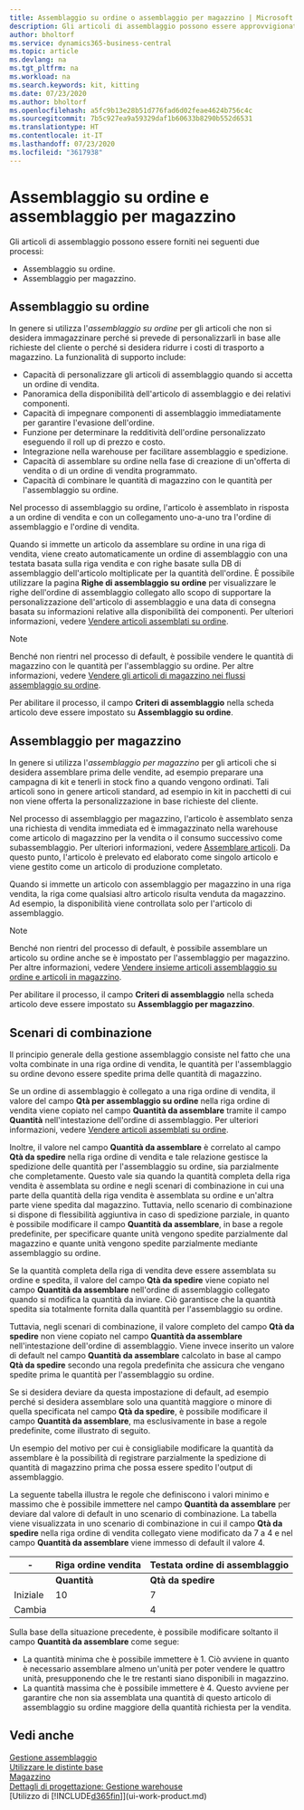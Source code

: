 ```yaml
---
title: Assemblaggio su ordine o assemblaggio per magazzino | Microsoft Docs
description: Gli articoli di assemblaggio possono essere approvvigionati assemblandoli quando vengono ordinati o assemblandoli per essere conservati in magazzino fino a quando non vengono richiesti in un ordine di vendita.
author: bholtorf
ms.service: dynamics365-business-central
ms.topic: article
ms.devlang: na
ms.tgt_pltfrm: na
ms.workload: na
ms.search.keywords: kit, kitting
ms.date: 07/23/2020
ms.author: bholtorf
ms.openlocfilehash: a5fc9b13e28b51d776fad6d02feae4624b756c4c
ms.sourcegitcommit: 7b5c927ea9a59329daf1b60633b8290b552d6531
ms.translationtype: HT
ms.contentlocale: it-IT
ms.lasthandoff: 07/23/2020
ms.locfileid: "3617938"
---
```

# <a name="understanding-assemble-to-order-and-assemble-to-stock"></a>Assemblaggio su ordine e assemblaggio per magazzino
Gli articoli di assemblaggio possono essere forniti nei seguenti due processi:  

-   Assemblaggio su ordine.  
-   Assemblaggio per magazzino.  

## <a name="assemble-to-order"></a>Assemblaggio su ordine  
In genere si utilizza l'*assemblaggio su ordine* per gli articoli che non si desidera immagazzinare perché si prevede di personalizzarli in base alle richieste del cliente o perché si desidera ridurre i costi di trasporto a magazzino. La funzionalità di supporto include:  

-   Capacità di personalizzare gli articoli di assemblaggio quando si accetta un ordine di vendita.  
-   Panoramica della disponibilità dell'articolo di assemblaggio e dei relativi componenti.  
-   Capacità di impegnare componenti di assemblaggio immediatamente per garantire l'evasione dell'ordine.  
-   Funzione per determinare la redditività dell'ordine personalizzato eseguendo il roll up di prezzo e costo.  
-   Integrazione nella warehouse per facilitare assemblaggio e spedizione.  
-   Capacità di assemblare su ordine nella fase di creazione di un'offerta di vendita o di un ordine di vendita programmato.  
-   Capacità di combinare le quantità di magazzino con le quantità per l'assemblaggio su ordine.  

Nel processo di assemblaggio su ordine, l'articolo è assemblato in risposta a un ordine di vendita e con un collegamento uno-a-uno tra l'ordine di assemblaggio e l'ordine di vendita.  

Quando si immette un articolo da assemblare su ordine in una riga di vendita, viene creato automaticamente un ordine di assemblaggio con una testata basata sulla riga vendita e con righe basate sulla DB di assemblaggio dell'articolo moltiplicate per la quantità dell'ordine. È possibile utilizzare la pagina **Righe di assemblaggio su ordine** per visualizzare le righe dell'ordine di assemblaggio collegato allo scopo di supportare la personalizzazione dell'articolo di assemblaggio e una data di consegna basata su informazioni relative alla disponibilità dei componenti. Per ulteriori informazioni, vedere [Vendere articoli assemblati su ordine](assembly-how-to-sell-items-assembled-to-order.md).  

> [!NOTE]  
>  Benché non rientri nel processo di default, è possibile vendere le quantità di magazzino con le quantità per l'assemblaggio su ordine. Per altre informazioni, vedere [Vendere gli articoli di magazzino nei flussi assemblaggio su ordine](assembly-how-to-sell-inventory-items-in-assemble-to-order-flows.md).  

 Per abilitare il processo, il campo **Criteri di assemblaggio** nella scheda articolo deve essere impostato su **Assemblaggio su ordine**.  

## <a name="assemble-to-stock"></a>Assemblaggio per magazzino  
 In genere si utilizza l'*assemblaggio per magazzino* per gli articoli che si desidera assemblare prima delle vendite, ad esempio preparare una campagna di kit e tenerli in stock fino a quando vengono ordinati. Tali articoli sono in genere articoli standard, ad esempio in kit in pacchetti di cui non viene offerta la personalizzazione in base richieste del cliente.  

 Nel processo di assemblaggio per magazzino, l'articolo è assemblato senza una richiesta di vendita immediata ed è immagazzinato nella warehouse come articolo di magazzino per la vendita o il consumo successivo come subassemblaggio. Per ulteriori informazioni, vedere [Assemblare articoli](assembly-how-to-assemble-items.md). Da questo punto, l'articolo è prelevato ed elaborato come singolo articolo e viene gestito come un articolo di produzione completato.  

 Quando si immette un articolo con assemblaggio per magazzino in una riga vendita, la riga come qualsiasi altro articolo risulta venduta da magazzino. Ad esempio, la disponibilità viene controllata solo per l'articolo di assemblaggio.  

> [!NOTE]  
>  Benché non rientri del processo di default, è possibile assemblare un articolo su ordine anche se è impostato per l'assemblaggio per magazzino. Per altre informazioni, vedere [Vendere insieme articoli assemblaggio su ordine e articoli in magazzino](assembly-how-to-sell-assemble-to-order-items-and-inventory-items-together.md).  

 Per abilitare il processo, il campo **Criteri di assemblaggio** nella scheda articolo deve essere impostato su **Assemblaggio per magazzino**.  

## <a name="combination-scenarios"></a>Scenari di combinazione  
 Il principio generale della gestione assemblaggio consiste nel fatto che una volta combinate in una riga ordine di vendita, le quantità per l'assemblaggio su ordine devono essere spedite prima delle quantità di magazzino.  

 Se un ordine di assemblaggio è collegato a una riga ordine di vendita, il valore del campo **Qtà per assemblaggio su ordine** nella riga ordine di vendita viene copiato nel campo **Quantità da assemblare** tramite il campo **Quantità** nell'intestazione dell'ordine di assemblaggio. Per ulteriori informazioni, vedere [Vendere articoli assemblati su ordine](assembly-how-to-sell-items-assembled-to-order.md).  

 Inoltre, il valore nel campo **Quantità da assemblare** è correlato al campo **Qtà da spedire** nella riga ordine di vendita e tale relazione gestisce la spedizione delle quantità per l'assemblaggio su ordine, sia parzialmente che completamente. Questo vale sia quando la quantità completa della riga vendita è assemblata su ordine e negli scenari di combinazione in cui una parte della quantità della riga vendita è assemblata su ordine e un'altra parte viene spedita dal magazzino. Tuttavia, nello scenario di combinazione si dispone di flessibilità aggiuntiva in caso di spedizione parziale, in quanto è possibile modificare il campo **Quantità da assemblare**, in base a regole predefinite, per specificare quante unità vengono spedite parzialmente dal magazzino e quante unità vengono spedite parzialmente mediante assemblaggio su ordine.  

 Se la quantità completa della riga di vendita deve essere assemblata su ordine e spedita, il valore del campo **Qtà da spedire** viene copiato nel campo **Quantità da assemblare** nell'ordine di assemblaggio collegato quando si modifica la quantità da inviare. Ciò garantisce che la quantità spedita sia totalmente fornita dalla quantità per l'assemblaggio su ordine.  

 Tuttavia, negli scenari di combinazione, il valore completo del campo **Qtà da spedire** non viene copiato nel campo **Quantità da assemblare** nell'intestazione dell'ordine di assemblaggio. Viene invece inserito un valore di default nel campo **Quantità da assemblare** calcolato in base al campo **Qtà da spedire** secondo una regola predefinita che assicura che vengano spedite prima le quantità per l'assemblaggio su ordine.  

 Se si desidera deviare da questa impostazione di default, ad esempio perché si desidera assemblare solo una quantità maggiore o minore di quella specificata nel campo **Qtà da spedire**, è possibile modificare il campo **Quantità da assemblare**, ma esclusivamente in base a regole predefinite, come illustrato di seguito.  

 Un esempio del motivo per cui è consigliabile modificare la quantità da assemblare è la possibilità di registrare parzialmente la spedizione di quantità di magazzino prima che possa essere spedito l'output di assemblaggio.  

 La seguente tabella illustra le regole che definiscono i valori minimo e massimo che è possibile immettere nel campo **Quantità da assemblare** per deviare dal valore di default in uno scenario di combinazione. La tabella viene visualizzata in uno scenario di combinazione in cui il campo **Qtà da spedire** nella riga ordine di vendita collegato viene modificato da 7 a 4 e nel campo **Quantità da assemblare** viene immesso di default il valore 4.  

|-|Riga ordine vendita|Testata ordine di assemblaggio|  
|-|----------------------|---------------------------|  
||**Quantità**|**Qtà da spedire**|**Qtà per assemblaggio su ordine**|**Quantità spedita**|**Quantità**|**Quantità da assemblare**|**Quantità assemblata**|**Quantità residua**|  
|Iniziale|10|7|7|0|7|7|0|7|  
|Cambia||4||||4 (immesso di default)|||  

 Sulla base della situazione precedente, è possibile modificare soltanto il campo **Quantità da assemblare** come segue:  

-   La quantità minima che è possibile immettere è 1. Ciò avviene in quanto è necessario assemblare almeno un'unità per poter vendere le quattro unità, presupponendo che le tre restanti siano disponibili in magazzino.  
-   La quantità massima che è possibile immettere è 4. Questo avviene per garantire che non sia assemblata una quantità di questo articolo di assemblaggio su ordine maggiore della quantità richiesta per la vendita.  

## <a name="see-also"></a>Vedi anche  
[Gestione assemblaggio](assembly-assemble-items.md)  
[Utilizzare le distinte base](inventory-how-work-BOMs.md)  
[Magazzino](inventory-manage-inventory.md)  
[Dettagli di progettazione: Gestione warehouse](design-details-warehouse-management.md)  
[Utilizzo di [!INCLUDE[d365fin](includes/d365fin_md.md)]](ui-work-product.md)
